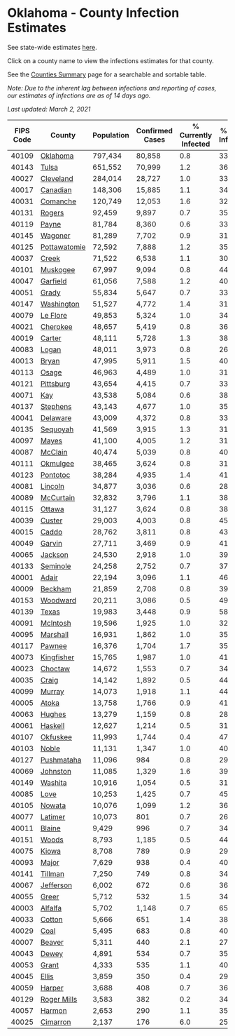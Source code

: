 # Oklahoma - County Infection Estimates

See state-wide estimates [here](/infections/us-ok).

Click on a county name to view the infections estimates for that county.

See the [Counties Summary](/infections/summary-counties) page for a searchable and sortable table.

*Note: Due to the inherent lag between infections and reporting of cases, our estimates of infections are as of 14 days ago.*

*Last updated: March 2, 2021*

|   FIPS Code |                       County |   Population |   Confirmed Cases |   % Currently Infected |   % Total Infected |
|-------------|------------------------------|--------------|-------------------|------------------------|--------------------|
|       40109 |         [Oklahoma](oklahoma) |      797,434 |            80,858 |                    0.8 |               33.7 |
|       40143 |               [Tulsa](tulsa) |      651,552 |            70,999 |                    1.2 |               36.2 |
|       40027 |       [Cleveland](cleveland) |      284,014 |            28,727 |                    1.0 |               33.7 |
|       40017 |         [Canadian](canadian) |      148,306 |            15,885 |                    1.1 |               34.9 |
|       40031 |         [Comanche](comanche) |      120,749 |            12,053 |                    1.6 |               32.4 |
|       40131 |             [Rogers](rogers) |       92,459 |             9,897 |                    0.7 |               35.3 |
|       40119 |               [Payne](payne) |       81,784 |             8,360 |                    0.6 |               33.9 |
|       40145 |           [Wagoner](wagoner) |       81,289 |             7,702 |                    0.9 |               31.6 |
|       40125 | [Pottawatomie](pottawatomie) |       72,592 |             7,888 |                    1.2 |               35.4 |
|       40037 |               [Creek](creek) |       71,522 |             6,538 |                    1.1 |               30.4 |
|       40101 |         [Muskogee](muskogee) |       67,997 |             9,094 |                    0.8 |               44.2 |
|       40047 |         [Garfield](garfield) |       61,056 |             7,588 |                    1.2 |               40.6 |
|       40051 |               [Grady](grady) |       55,834 |             5,647 |                    0.7 |               33.1 |
|       40147 |     [Washington](washington) |       51,527 |             4,772 |                    1.4 |               31.3 |
|       40079 |         [Le Flore](le-flore) |       49,853 |             5,324 |                    1.0 |               34.8 |
|       40021 |         [Cherokee](cherokee) |       48,657 |             5,419 |                    0.8 |               36.9 |
|       40019 |             [Carter](carter) |       48,111 |             5,728 |                    1.3 |               38.5 |
|       40083 |               [Logan](logan) |       48,011 |             3,973 |                    0.8 |               26.9 |
|       40013 |               [Bryan](bryan) |       47,995 |             5,911 |                    1.5 |               40.0 |
|       40113 |               [Osage](osage) |       46,963 |             4,489 |                    1.0 |               31.9 |
|       40121 |       [Pittsburg](pittsburg) |       43,654 |             4,415 |                    0.7 |               33.2 |
|       40071 |                   [Kay](kay) |       43,538 |             5,084 |                    0.6 |               38.8 |
|       40137 |         [Stephens](stephens) |       43,143 |             4,677 |                    1.0 |               35.4 |
|       40041 |         [Delaware](delaware) |       43,009 |             4,372 |                    0.8 |               33.8 |
|       40135 |         [Sequoyah](sequoyah) |       41,569 |             3,915 |                    1.3 |               31.0 |
|       40097 |               [Mayes](mayes) |       41,100 |             4,005 |                    1.2 |               31.9 |
|       40087 |           [McClain](mcclain) |       40,474 |             5,039 |                    0.8 |               40.7 |
|       40111 |         [Okmulgee](okmulgee) |       38,465 |             3,624 |                    0.8 |               31.2 |
|       40123 |         [Pontotoc](pontotoc) |       38,284 |             4,935 |                    1.4 |               41.9 |
|       40081 |           [Lincoln](lincoln) |       34,877 |             3,036 |                    0.6 |               28.6 |
|       40089 |       [McCurtain](mccurtain) |       32,832 |             3,796 |                    1.1 |               38.4 |
|       40115 |             [Ottawa](ottawa) |       31,127 |             3,624 |                    0.8 |               38.8 |
|       40039 |             [Custer](custer) |       29,003 |             4,003 |                    0.8 |               45.1 |
|       40015 |               [Caddo](caddo) |       28,762 |             3,811 |                    0.8 |               43.7 |
|       40049 |             [Garvin](garvin) |       27,711 |             3,469 |                    0.9 |               41.2 |
|       40065 |           [Jackson](jackson) |       24,530 |             2,918 |                    1.0 |               39.3 |
|       40133 |         [Seminole](seminole) |       24,258 |             2,752 |                    0.7 |               37.1 |
|       40001 |               [Adair](adair) |       22,194 |             3,096 |                    1.1 |               46.8 |
|       40009 |           [Beckham](beckham) |       21,859 |             2,708 |                    0.8 |               39.9 |
|       40153 |         [Woodward](woodward) |       20,211 |             3,086 |                    0.5 |               49.9 |
|       40139 |               [Texas](texas) |       19,983 |             3,448 |                    0.9 |               58.3 |
|       40091 |         [McIntosh](mcintosh) |       19,596 |             1,925 |                    1.0 |               32.1 |
|       40095 |         [Marshall](marshall) |       16,931 |             1,862 |                    1.0 |               35.9 |
|       40117 |             [Pawnee](pawnee) |       16,376 |             1,704 |                    1.7 |               35.1 |
|       40073 |     [Kingfisher](kingfisher) |       15,765 |             1,987 |                    1.0 |               41.4 |
|       40023 |           [Choctaw](choctaw) |       14,672 |             1,553 |                    0.7 |               34.5 |
|       40035 |               [Craig](craig) |       14,142 |             1,892 |                    0.5 |               44.2 |
|       40099 |             [Murray](murray) |       14,073 |             1,918 |                    1.1 |               44.2 |
|       40005 |               [Atoka](atoka) |       13,758 |             1,766 |                    0.9 |               41.8 |
|       40063 |             [Hughes](hughes) |       13,279 |             1,159 |                    0.8 |               28.6 |
|       40061 |           [Haskell](haskell) |       12,627 |             1,214 |                    0.5 |               31.5 |
|       40107 |         [Okfuskee](okfuskee) |       11,993 |             1,744 |                    0.4 |               47.3 |
|       40103 |               [Noble](noble) |       11,131 |             1,347 |                    1.0 |               40.1 |
|       40127 |     [Pushmataha](pushmataha) |       11,096 |               984 |                    0.8 |               29.0 |
|       40069 |         [Johnston](johnston) |       11,085 |             1,329 |                    1.6 |               39.0 |
|       40149 |           [Washita](washita) |       10,916 |             1,054 |                    0.5 |               31.5 |
|       40085 |                 [Love](love) |       10,253 |             1,425 |                    0.7 |               45.7 |
|       40105 |             [Nowata](nowata) |       10,076 |             1,099 |                    1.2 |               36.5 |
|       40077 |           [Latimer](latimer) |       10,073 |               801 |                    0.7 |               26.4 |
|       40011 |             [Blaine](blaine) |        9,429 |               996 |                    0.7 |               34.2 |
|       40151 |               [Woods](woods) |        8,793 |             1,185 |                    0.5 |               44.2 |
|       40075 |               [Kiowa](kiowa) |        8,708 |               789 |                    0.9 |               29.7 |
|       40093 |               [Major](major) |        7,629 |               938 |                    0.4 |               40.3 |
|       40141 |           [Tillman](tillman) |        7,250 |               749 |                    0.8 |               34.1 |
|       40067 |       [Jefferson](jefferson) |        6,002 |               672 |                    0.6 |               36.8 |
|       40055 |               [Greer](greer) |        5,712 |               532 |                    1.5 |               34.3 |
|       40003 |           [Alfalfa](alfalfa) |        5,702 |             1,148 |                    0.7 |               65.7 |
|       40033 |             [Cotton](cotton) |        5,666 |               651 |                    1.4 |               38.0 |
|       40029 |                 [Coal](coal) |        5,495 |               683 |                    0.8 |               40.8 |
|       40007 |             [Beaver](beaver) |        5,311 |               440 |                    2.1 |               27.0 |
|       40043 |               [Dewey](dewey) |        4,891 |               534 |                    0.7 |               35.9 |
|       40053 |               [Grant](grant) |        4,333 |               535 |                    1.1 |               40.5 |
|       40045 |               [Ellis](ellis) |        3,859 |               350 |                    0.4 |               29.9 |
|       40059 |             [Harper](harper) |        3,688 |               408 |                    0.7 |               36.2 |
|       40129 |   [Roger Mills](roger-mills) |        3,583 |               382 |                    0.2 |               34.8 |
|       40057 |             [Harmon](harmon) |        2,653 |               290 |                    1.1 |               35.8 |
|       40025 |         [Cimarron](cimarron) |        2,137 |               176 |                    6.0 |               25.2 |